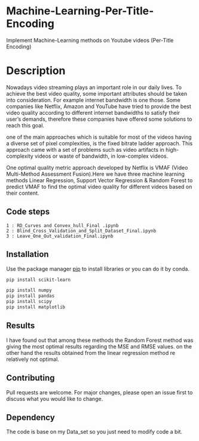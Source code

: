 # Machine-Learning-Per-Title-Encoding
Implement Machine-Learning methods on Youtube videos (Per-Title Encoding) 

# Description
Nowadays video streaming plays an important role in our daily lives. To achieve the best video quality, some important attributes should be taken into consideration.
For example internet bandwidth is one those. Some companies like Netflix, Amazon and YouTube have tried to provide the best video quality according to different 
internet bandwidths to satisfy their user’s demands, therefore these companies have offered some solutions to reach this goal.

one of the main approaches which is suitable for most of the videos having a diverse set of pixel complexities, is the fixed bitrate ladder approach.
This approach came with a set of problems such as video artifacts in high-complexity videos or waste of bandwidth, in low-complex videos.


One optimal quality metric approach developed by Netflix is VMAF (Video Multi-Method Assessment Fusion).Here we have three machine learning 
methods Linear Regression, Support Vector Regression & Random Forest to predict VMAF to find the optimal video quality for different videos based on their content.
## Code steps

    1 : RD_Curves and Convex_hull_Final .ipynb
    2 : Blind_Cross_Validation_and_Split_Dataset_Final.ipynb
    3 : Leave_One_Out_validation_Final.ipynb
    
## Installation

Use the package manager [pip](https://pip.pypa.io/en/stable/) to install libraries or you can do it by conda.

```bash
pip install scikit-learn

```

```bash
pip install numpy
pip install pandas
pip install scipy
pip install matplotlib
```

## Results

I have found out that among these methods the Random Forest method was giving the most optimal results regarding the MSE and RMSE values. 
on the other hand the results obtained from the linear regression method 
re relatively not optimal.

## Contributing
Pull requests are welcome. For major changes, please open an issue first to discuss what you would like to change.

## Dependency

The code is base on my Data_set so you just need to modify code a bit.
    
